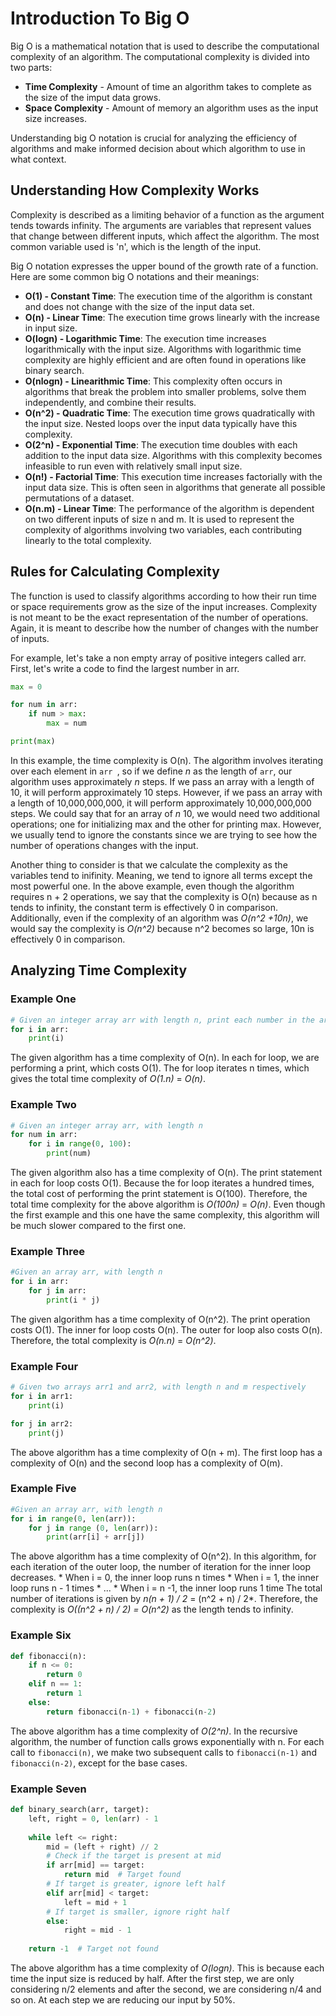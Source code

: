 # Introduction To Big O

Big O is a mathematical notation that is used to describe the computational complexity of an algorithm. The computational complexity is divided into two parts:

- **Time Complexity** - Amount of time an algorithm takes to complete as the size of the imput data grows.
- **Space Complexity** - Amount of memory an algorithm uses as the input size increases.

Understanding big O notation is crucial for analyzing the efficiency of algorithms and make informed decision about which algorithm to use in what context. 

## Understanding How Complexity Works
Complexity is described as a limiting behavior of a function as the argument tends towards infinity. The arguments are variables that represent values that change between different inputs, which affect the algorithm. The most common variable used is 'n', which is the length of the input. 

Big O notation expresses the upper bound of the growth rate of a function. Here are some common big O notations and their meanings:

- **O(1) - Constant Time**: The execution time of the algorithm is constant and does not change with the size of the input data set.
- **O(n) - Linear Time**: The execution time grows linearly with the increase in input size. 
- **O(logn) - Logarithmic Time**: The execution time increases logarithmically with the input size. Algorithms with logarithmic time complexity are highly efficient and are often found in operations like binary search.
- **O(nlogn) - Linearithmic Time**: This complexity often occurs in algorithms that break the problem into smaller problems, solve them independently, and combine their results.
- **O(n^2) - Quadratic Time**: The execution time grows quadratically with the input size. Nested loops over the input data typically have this complexity.
- **O(2^n) - Exponential Time**: The execution time doubles with each addition to the input data size. Algorithms with this complexity becomes infeasible to run even with relatively small input size.
- **O(n!) - Factorial Time**: This execution time increases factorially with the input data size. This is often seen in algorithms that generate all possible permutations of a dataset.
- **O(n.m) - Linear Time**: The performance of the algorithm is dependent on two different inputs of size n and m. It is used to represent the complexity of algorithms involving two variables, each contributing linearly to the total complexity.
  
## Rules for Calculating Complexity

The function is used to classify algorithms according to how their run time or space requirements grow as the size of the input increases. Complexity is not meant to be the exact representation of the number of operations. Again, it is meant to describe how the number of changes with the number of inputs. 

For example, let's take a non empty array of positive integers called arr. First, let's write a code to find the largest number in arr.

``` python
max = 0

for num in arr:
    if num > max:
        max = num

print(max)
```
In this example, the time complexity is O(n). The algorithm involves iterating over each element in ```arr ```, so if we define 
*n* as the length of ```arr```, our algorithm uses approximately *n* steps. If we pass an array with a length of 10, it will perform approximately 10 steps. However, if we pass an array with a length of 10,000,000,000, it will perform approximately 10,000,000,000 steps. We could say that for an array of *n* 10, we would need two additional operations; one for initializing max and the other for printing max. However, we usually tend to ignore the constants since we are trying to see how the number of operations changes with the input. 

Another thing to consider is that we calculate the complexity as the variables tend to inifinity. Meaning, we tend to ignore all terms except the most powerful one. In the above example, even though the algorithm requires n + 2 operations, we say that the complexity is O(n) because as n tends to infinity, the constant term is effectively 0 in comparison. Additionally, even if the complexity of an algorithm was *O(n^2 +10n)*, we would say the complexity is *O(n^2)* because n^2 becomes so large, 10n is effectively 0 in comparison. 

## Analyzing Time Complexity
### Example One
``` python
# Given an integer array arr with length n, print each number in the array
for i in arr:
    print(i)
```
The given algorithm has a time complexity of O(n). In each for loop, we are performing a print, which costs O(1). The for loop iterates n times, which gives the total time complexity of *O(1.n)* = *O(n)*. 
### Example Two
``` python
# Given an integer array arr, with length n
for num in arr:
    for i in range(0, 100):
        print(num)
```
The given algorithm also has a time complexity of O(n). The print statement in each for loop costs O(1). Because the for loop iterates a hundred times, the total cost of performing the print statement is O(100). Therefore, the total time complexity for the above algorithm is *O(100n)* = *O(n)*. Even though the first example and this one have the same complexity, this algorithm will be much slower compared to the first one. 
### Example Three
``` python
#Given an array arr, with length n
for i in arr:
    for j in arr:
        print(i * j)
```
The given algorithm has a time complexity of O(n^2). The print operation costs O(1). The inner for loop costs O(n). The outer for loop also costs O(n). Therefore, the total complexity is *O(n.n)* = *O(n^2)*. 
### Example Four
``` python
# Given two arrays arr1 and arr2, with length n and m respectively
for i in arr1:
    print(i)

for j in arr2:
    print(j)
```
The above algorithm has a time complexity of O(n + m). The first loop has a complexity of O(n) and the second loop has a complexity of O(m). 
### Example Five
``` python
#Given an array arr, with length n
for i in range(0, len(arr)):
    for j in range (0, len(arr)):
        print(arr[i] + arr[j])
```
The above algorithm has a time complexity of O(n^2). In this algorithm, for each iteration of the outer loop, the number of iteration for the inner loop decreases. 
    * When i = 0, the inner loop runs n times
    * When i = 1, the inner loop runs n - 1 times
    * ...
    * When i = n -1, the inner loop runs 1 time
The total number of iterations is given by *n(n + 1) / 2* = (n^2 + n) / 2*. Therefore, the complexity is *O((n^2 + n) / 2) = O(n^2)* as the length tends to infinity. 
### Example Six
```python
def fibonacci(n):
    if n <= 0:
        return 0
    elif n == 1:
        return 1
    else:
        return fibonacci(n-1) + fibonacci(n-2)
```
The above algorithm has a time complexity of *O(2^n)*. In the recursive algorithm, the number of function calls grows exponentially with n. For each call to ```fibonacci(n)```, we make two subsequent calls to ```fibonacci(n-1)``` and ```fibonacci(n-2)```, except for the base cases. 
### Example Seven
```python
def binary_search(arr, target):
    left, right = 0, len(arr) - 1
    
    while left <= right:
        mid = (left + right) // 2
        # Check if the target is present at mid
        if arr[mid] == target:
            return mid  # Target found
        # If target is greater, ignore left half
        elif arr[mid] < target:
            left = mid + 1
        # If target is smaller, ignore right half
        else:
            right = mid - 1
    
    return -1  # Target not found
```
The above algorithm has a time complexity of *O(logn)*. This is because each time the input size is reduced by half. After the first step, we are only considering n/2 elements and after the second, we are considering n/4 and so on. At each step we are reducing our input by 50%.